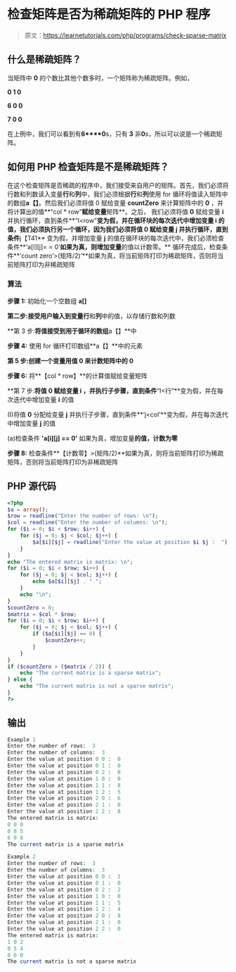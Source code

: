 # 检查矩阵是否为稀疏矩阵的 PHP 程序

> 原文：<https://learnetutorials.com/php/programs/check-sparse-matrix>

## 什么是稀疏矩阵？

当矩阵中 **0** 的个数比其他个数多时，一个矩阵称为稀疏矩阵。例如，

**0 1 0**

**6 0 0**

**7 0 0**

在上例中，我们可以看到有**6****0**s，只有 **3** 非**0**s，所以可以说是一个稀疏矩阵。

## 如何用 PHP 检查矩阵是不是稀疏矩阵？

在这个检查矩阵是否稀疏的程序中，我们接受来自用户的矩阵。首先，我们必须将行数和列数读入变量**行**和**列**中，我们必须根据**行**和**列**使用 for 循环将值读入矩阵中的数组**a【】**。然后我们必须将值 0 赋给变量 **countZero** 来计算矩阵中的 **0** ，并将计算出的值**“col * row”**赋给变量**矩阵**。之后， 我们必须将值 **0** 赋给变量 **i** 并执行循环，直到条件**“I<row”**变为假，并在循环块的每次迭代中增加变量 **i** 的值，我们必须执行另一个循环，因为我们必须将值 **0** 赋给变量 **j** 并执行循环，直到条件**j【T41** 变为假，并增加变量 **j** 的值在循环块的每次迭代中，我们必须检查条件**‘a[I][j]= = 0’**如果为真，则增加变量**的值以计数零。** 循环完成后，检查条件**‘count zero’>(矩阵/2)’**如果为真，将当前矩阵打印为稀疏矩阵，否则将当前矩阵打印为非稀疏矩阵

### 算法

**步骤 1:** 初始化一个空数组 **a[]**

**第二步:**接受用户输入到变量**行**和**列**中的值，以存储行数和列数

**第 3 步:**将值接受到用于循环的数组**a【】**中

**步骤 4:** 使用 for 循环打印数组**a【】**中的元素

**第 5 步:**创建一个变量**用值 **0** 来计数矩阵中的 **0****

**步骤 6:** 将**【col * row】**的计算值赋给变量矩阵

**第 7 步:**将值 **0** 赋给变量 **i** ，并执行子步骤，直到条件**“I<行”**变为假，并在每次迭代中增加变量 **i** 的值

(I)将值 **0** 分配给变量 **j** 并执行子步骤，直到条件**‘j<col’**变为假，并在每次迭代中增加变量 **j** 的值

(a)检查条件 **'a[i][j] == 0'** 如果为真，增加变量**的值，计数为零**

**步骤 8:** 检查条件**【计数零】>(矩阵/2)**如果为真，则将当前矩阵打印为稀疏矩阵，否则将当前矩阵打印为非稀疏矩阵

## PHP 源代码

```php
<?php
$a = array();
$row = readline("Enter the number of rows: \n");
$col = readline("Enter the number of columns: \n");
for ($i = 0; $i < $row; $i++) {
    for ($j = 0; $j < $col; $j++) {
        $a[$i][$j] = readline("Enter the value at position $i $j :  ");
    }
}
echo "The entered matrix is matrix: \n";
for ($i = 0; $i < $row; $i++) {
    for ($j = 0; $j < $col; $j++) {
        echo $a[$i][$j] . " ";
    }
    echo "\n";
}
$countZero = 0;
$matrix = $col * $row;
for ($i = 0; $i < $row; $i++) {
    for ($j = 0; $j < $col; $j++) {
        if ($a[$i][$j] == 0) {
            $countZero++;
        }
    }
}
if ($countZero > ($matrix / 2)) {
    echo "The current matrix is a sparse matrix";
} else {
    echo "The current matrix is not a sparse matrix";
}
?>

```

## 输出

```php
Example 1
Enter the number of rows:  3
Enter the number of columns:  3
Enter the value at position 0 0 :  0
Enter the value at position 0 1 :  0
Enter the value at position 0 2 :  0
Enter the value at position 1 0 :  0
Enter the value at position 1 1 :  8
Enter the value at position 1 2 :  5
Enter the value at position 2 0 :  6
Enter the value at position 2 1 :  0
Enter the value at position 2 2 :  8
The entered matrix is matrix:
0 0 0
0 8 5
6 0 8
The current matrix is a sparse matrix

Example 2
Enter the number of rows:  3
Enter the number of columns:  3
Enter the value at position 0 0 :  1
Enter the value at position 0 1 :  0
Enter the value at position 0 2 :  2
Enter the value at position 1 0 :  0
Enter the value at position 1 1 :  5
Enter the value at position 1 2 :  4
Enter the value at position 2 0 :  8
Enter the value at position 2 1 :  0
Enter the value at position 2 2 :  0
The entered matrix is matrix:
1 0 2
0 5 4
8 0 0
The current matrix is not a sparse matrix
```